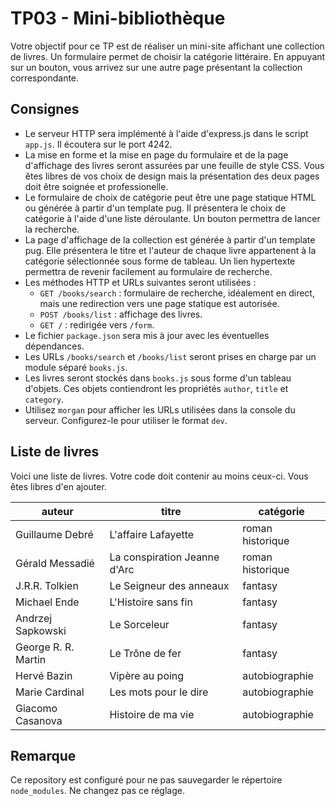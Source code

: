 # TP03 - Mini-bibliothèque

Votre objectif pour ce TP est de réaliser un mini-site affichant une collection de livres.
Un formulaire permet de choisir la catégorie littéraire.
En appuyant sur un bouton, vous arrivez sur une autre page présentant la collection correspondante.

## Consignes

* Le serveur HTTP sera implémenté à l'aide d'express.js dans le script `app.js`.
  Il écoutera sur le port 4242.
* La mise en forme et la mise en page du formulaire et de la page d'affichage des livres seront assurées par une feuille de style CSS.
  Vous êtes libres de vos choix de design mais la présentation des deux pages doit être soignée et professionelle.
* Le formulaire de choix de catégorie peut être une page statique HTML ou générée à partir d'un template pug.
  Il présentera le choix de catégorie à l'aide d'une liste déroulante.
  Un bouton permettra de lancer la recherche.
* La page d'affichage de la collection est générée à partir d'un template pug.
  Elle présentera le titre et l'auteur de chaque livre appartenent à la catégorie sélectionnée sous forme de tableau.
  Un lien hypertexte permettra de revenir facilement au formulaire de recherche.
* Les méthodes HTTP et URLs suivantes seront utilisées :
  * `GET /books/search` : formulaire de recherche, idéalement en direct, mais une redirection vers une page statique est autorisée.
  * `POST /books/list` : affichage des livres.
  * `GET /` : redirigée vers `/form`.
* Le fichier `package.json` sera mis à jour avec les éventuelles dépendances.
* Les URLs `/books/search` et `/books/list` seront prises en charge par un module séparé `books.js`.
* Les livres seront stockés dans `books.js` sous forme d'un tableau d'objets.
  Ces objets contiendront les propriétés `author`, `title` et `category`.
* Utilisez `morgan` pour afficher les URLs utilisées dans la console du serveur.
  Configurez-le pour utiliser le format `dev`.

## Liste de livres

Voici une liste de livres.
Votre code doit contenir au moins ceux-ci.
Vous êtes libres d'en ajouter.

auteur | titre | catégorie
-------|-------|---------
Guillaume Debré | L'affaire Lafayette | roman historique
Gérald Messadié | La conspiration Jeanne d'Arc | roman historique
J.R.R. Tolkien | Le Seigneur des anneaux | fantasy
Michael Ende | L'Histoire sans fin | fantasy
Andrzej Sapkowski | Le Sorceleur | fantasy
George R. R. Martin | Le Trône de fer | fantasy
Hervé Bazin | Vipère au poing | autobiographie
Marie Cardinal | Les mots pour le dire | autobiographie
Giacomo Casanova | Histoire de ma vie | autobiographie

## Remarque

Ce repository est configuré pour ne pas sauvegarder le répertoire `node_modules`.
Ne changez pas ce réglage.
